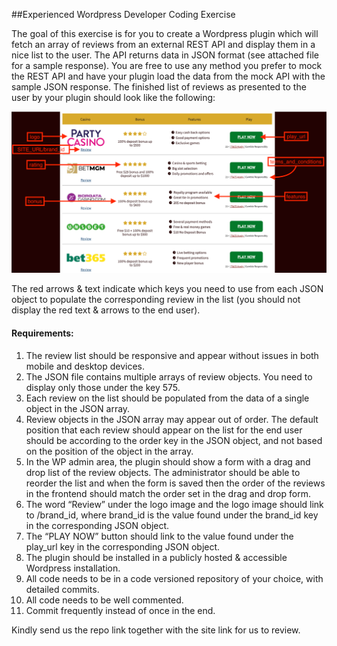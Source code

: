 ##Experienced Wordpress Developer Coding Exercise

The goal of this exercise is for you to create a Wordpress plugin which will fetch an array of reviews
from an external REST API and display them in a nice list to the user.
The API returns data in JSON format (see attached file for a sample response).
You are free to use any method you prefer to mock the REST API and have your plugin load the data
from the mock API with the sample JSON response.
The finished list of reviews as presented to the user by your plugin should look like the following:

![Alt text](mockup.png "Mockup")

The red arrows & text indicate which keys you need to use from each JSON object to populate the
corresponding review in the list (you should not display the red text & arrows to the end user).

#### Requirements:
1. The review list should be responsive and appear without issues in both mobile and desktop
devices.
2. The JSON file contains multiple arrays of review objects. You need to display only those
under the key 575.
3. Each review on the list should be populated from the data of a single object in the JSON
array.
4. Review objects in the JSON array may appear out of order. The default position that each
review should appear on the list for the end user should be according to the order key in
the JSON object, and not based on the position of the object in the array.
5. In the WP admin area, the plugin should show a form with a drag and drop list of the review
objects. The administrator should be able to reorder the list and when the form is saved
then the order of the reviews in the frontend should match the order set in the drag and
drop form.
6. The word “Review” under the logo image and the logo image should link to /brand_id,
where brand_id is the value found under the brand_id key in the corresponding JSON
object.
7. The “PLAY NOW” button should link to the value found under the play_url key in the
corresponding JSON object.
8. The plugin should be installed in a publicly hosted & accessible Wordpress installation.
9. All code needs to be in a code versioned repository of your choice, with detailed commits.
10. All code needs to be well commented.
11. Commit frequently instead of once in the end.

Kindly send us the repo link together with the site link for us to review.
